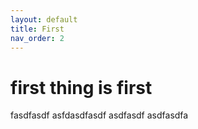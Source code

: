 ```yaml
---
layout: default
title: First
nav_order: 2
---
```


# first thing is first


fasdfasdf
asfdasdfasdf
asdfasdf
asdfasdfa